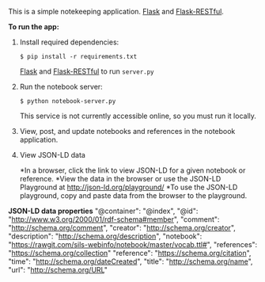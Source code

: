 This is a simple notekeeping application.
[Flask](http://flask.pocoo.org/) and
[Flask-RESTful](http://flask-restful.readthedocs.org/en/latest/).

**To run the app:**

1. Install required dependencies:
   ```
   $ pip install -r requirements.txt
   ``` 
   [Flask](http://flask.pocoo.org/docs/0.10/installation/#installation)
   and
   [Flask-RESTful](http://flask-restful.readthedocs.org/en/latest/installation.html) to run `server.py`

2. Run the notebook server:
   ```
   $ python notebook-server.py
   ```
   This service is not currently accessible online, so you must run it locally.
   
3. View, post, and update notebooks and references in the notebook application.

4. View JSON-LD data
	
	*In a browser, click the link to view JSON-LD for a given notebook or reference.
	*View the data in the browser or use the JSON-LD Playground at http://json-ld.org/playground/
		*To use the JSON-LD playground, copy and paste data from the browser to the playground.

**JSON-LD data properties**
	"@container": "@index",
    "@id": "http://www.w3.org/2000/01/rdf-schema#member",
	"comment": "http://schema.org/comment",
    "creator": "http://schema.org/creator",
    "description": "http://schema.org/description",
    "notebook": "https://rawgit.com/sils-webinfo/notebook/master/vocab.ttl#",
    "references": "https://schema.org/collection"
	"reference": "https://schema.org/citation",
    "time": "http://schema.org/dateCreated",
    "title": "http://schema.org/name",
    "url": "http://schema.org/URL"
